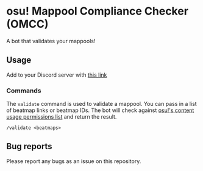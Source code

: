 # osu! Mappool Compliance Checker (OMCC)

A bot that validates your mappools!


## Usage

Add to your Discord server with [this link](https://discord.com/oauth2/authorize?client_id=1264419097463226429&integration_type=0&scope=applications.commands)

### Commands


The `validate` command is used to validate a mappool. You can pass in a list of beatmap links or beatmap IDs.
The bot will check against [osu!'s content usage permissions list](https://osu.ppy.sh/wiki/en/Rules/Content_usage_permissions) and return the result.
```
/validate <beatmaps>
```

## Bug reports

Please report any bugs as an issue on this repository.